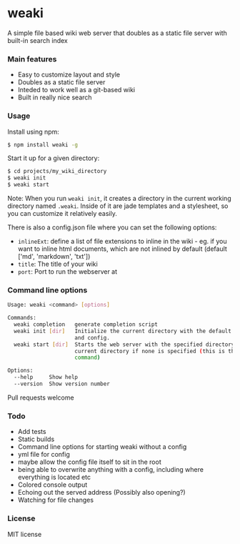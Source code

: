 # weaki

A simple file based wiki web server that doubles as a static file server with built-in
search index

### Main features

- Easy to customize layout and style
- Doubles as a static file server
- Inteded to work well as a git-based wiki
- Built in really nice search

### Usage

Install using npm:

```sh
$ npm install weaki -g
```

Start it up for a given directory:

```sh
$ cd projects/my_wiki_directory
$ weaki init
$ weaki start
```

Note: When you run `weaki init`, it creates a directory in the current working directory
named `.weaki`. Inside of it are jade templates and a stylesheet, so you can customize it
relatively easily.

There is also a config.json file where you can set the following options:

- `inlineExt`: define a list of file extensions to inline in the wiki - eg. if you want
  to inline html documents, which are not inlined by default (default ['md', 'markdown', 'txt'])
- `title`: The title of your wiki
- `port`: Port to run the webserver at

### Command line options

```sh
Usage: weaki <command> [options]

Commands:
  weaki completion   generate completion script
  weaki init [dir]   Initialize the current directory with the default template
                     and config.
  weaki start [dir]  Starts the web server with the specified directory (or
                     current directory if none is specified (this is the default
                     command)

Options:
  --help     Show help
  --version  Show version number

```

Pull requests welcome

### Todo

- Add tests
- Static builds
- Command line options for starting weaki without a config
- yml file for config
- maybe allow the config file itself to sit in the root
- being able to overwrite anything with a config, including where
  everything is located etc
- Colored console output
- Echoing out the served address (Possibly also opening?)
- Watching for file changes

### License

MIT license

